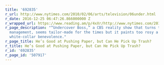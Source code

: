 ```yaml
---
title: '692835'
r_url: http://www.nytimes.com/2010/02/06/arts/television/06under.html
r_date: 2016-12-25 06:47:26.866000000 Z
r_wrapped_url: https://www.reading.am/p/4xXr/http://www.nytimes.com/2010/02/06/arts/television/06under.html
r_page_description: "“Undercover Boss,” a CBS reality show that turns the tables on
  management, seems tailor-made for the times but it paints too rosy a picture of
  white-collar benevolence."
r_page_title: He’s Good at Pushing Paper, but Can He Pick Up Trash?
r_title: He’s Good at Pushing Paper, but Can He Pick Up Trash?
r_id: '692835'
r_page_id: '507917'
---
```


